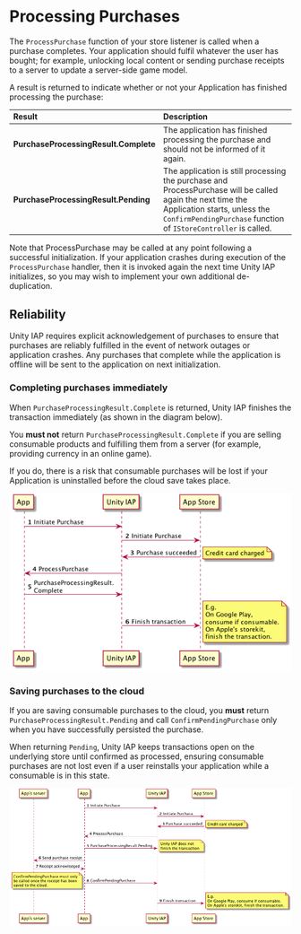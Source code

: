 # Processing Purchases

The `ProcessPurchase` function of your store listener is called when a purchase completes. Your application should fulfil whatever the user has bought; for example, unlocking local content or sending purchase receipts to a server to update a server-side game model.

A result is returned to indicate whether or not your Application has finished processing the purchase:

|Result|Description|
|:---|:---|
|__PurchaseProcessingResult.Complete__|The application has finished processing the purchase and should not be informed of it again.|
|__PurchaseProcessingResult.Pending__|The application is still processing the purchase and ProcessPurchase will be called again the next time the Application starts, unless the `ConfirmPendingPurchase` function of `IStoreController` is called.|

Note that ProcessPurchase may be called at any point following a successful initialization. If your application crashes during execution of the ``ProcessPurchase`` handler, then it is invoked again the next time Unity IAP initializes, so you may wish to implement your own additional de-duplication.

## Reliability

Unity IAP requires explicit acknowledgement of purchases to ensure that purchases are reliably fulfilled in the event of network outages or application crashes. Any purchases that complete while the application is offline will be sent to the application on next initialization.

### Completing purchases immediately

When `PurchaseProcessingResult.Complete` is returned, Unity IAP finishes the transaction immediately (as shown in the diagram below).

You **must not** return `PurchaseProcessingResult.Complete` if you are selling consumable products and fulfilling them from a server (for example, providing currency in an online game).

If you do, there is a risk that consumable purchases will be lost if your Application is uninstalled before the cloud save takes place.

![Completing immediately](images/PurchaseProcessingResult.Complete.png)

### Saving purchases to the cloud

If you are saving consumable purchases to the cloud, you **must** return `PurchaseProcessingResult.Pending` and call `ConfirmPendingPurchase` only when you have successfully persisted the purchase.

When returning `Pending`, Unity IAP keeps transactions open on the underlying store until confirmed as processed, ensuring consumable purchases are not lost even if a user reinstalls your application while a consumable is in this state.

![Pending Purchases](images/PurchaseProcessingResult.Pending.png)
